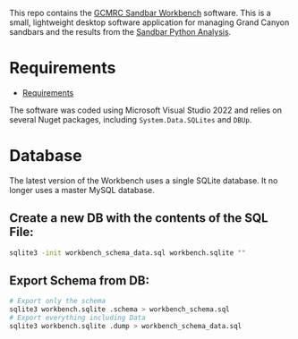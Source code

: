 This repo contains the [GCMRC Sandbar Workbench](https:gcmrc.northarrowresearch.com) software. This is a small, lightweight desktop software application for managing Grand Canyon sandbars and the results from the [Sandbar Python Analysis](https://github.com/NorthArrowResearch/sandbar-analysis-python).  

# Requirements

- [Requirements](https://gcmrc.northarrowresearch.com/download.html#prerequisites)

The software was coded using Microsoft Visual Studio 2022 and relies on several Nuget packages, including `System.Data.SQLites` and `DBUp`.

# Database 

The latest version of the Workbench uses a single SQLite database. It no longer uses a master MySQL database.

## Create a new DB with the contents of the SQL File:

``` bash
sqlite3 -init workbench_schema_data.sql workbench.sqlite ""
```

## Export Schema from DB:

``` bash
# Export only the schema
sqlite3 workbench.sqlite .schema > workbench_schema.sql
# Export everything including Data
sqlite3 workbench.sqlite .dump > workbench_schema_data.sql
```